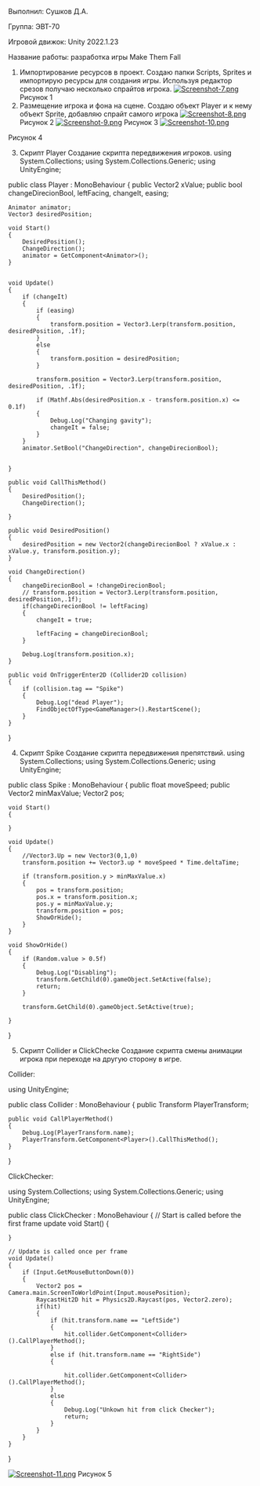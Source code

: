 Выполнил: Сушков Д.А.

Группа: ЭВТ-70

Игровой движок: Unity 2022.1.23

Название работы: разработка игры Make Them Fall

1. Импортирование ресурсов в проект.
Создаю папки Scripts, Sprites и импортирую ресурсы для создания игры.
Используя редактор срезов получаю несколько спрайтов игрока.
 [![Screenshot-7.png](https://i.postimg.cc/htxkJK7m/Screenshot-7.png)](https://postimg.cc/DSvjHk6f)
Рисунок 1 
2. Размещение игрока и фона на сцене.
Создаю объект Player и к нему объект Sprite, добавляю спрайт самого игрока 
 [![Screenshot-8.png](https://i.postimg.cc/TwkF8wBz/Screenshot-8.png)](https://postimg.cc/zbg0KJz7)
Рисунок 2 
 [![Screenshot-9.png](https://i.postimg.cc/Prvccdy7/Screenshot-9.png)](https://postimg.cc/fJZBSn67)
Рисунок 3 
[![Screenshot-10.png](https://i.postimg.cc/YCcVBTyC/Screenshot-10.png)](https://postimg.cc/jLXvz3bp)
 
Рисунок 4 

3. Скрипт Player
Создание скрипта передвижения игроков.
using System.Collections;
using System.Collections.Generic;
using UnityEngine;

public class Player : MonoBehaviour
{
    public Vector2 xValue;
    public bool changeDirecionBool, leftFacing, changeIt, easing;

    Animator animator;
    Vector3 desiredPosition;

    void Start()
    {
        DesiredPosition();
        ChangeDirection();
        animator = GetComponent<Animator>();
    }   


    void Update()
    {
        if (changeIt)
        {
            if (easing)
            {
                transform.position = Vector3.Lerp(transform.position, desiredPosition, .1f);
            }
            else
            {
                transform.position = desiredPosition;
            }

            transform.position = Vector3.Lerp(transform.position, desiredPosition, .1f);

            if (Mathf.Abs(desiredPosition.x - transform.position.x) <= 0.1f)
            {
                Debug.Log("Changing gavity");
                changeIt = false;
            }
        }
        animator.SetBool("ChangeDirection", changeDirecionBool);


    }

    public void CallThisMethod()
    {
        DesiredPosition();
        ChangeDirection();

    }

    public void DesiredPosition()
    {
        desiredPosition = new Vector2(changeDirecionBool ? xValue.x : xValue.y, transform.position.y);
    }

    void ChangeDirection()
    {
        changeDirecionBool = !changeDirecionBool;
        // transform.position = Vector3.Lerp(transform.position, desiredPosition,.1f);
        if(changeDirecionBool != leftFacing)
        {
            changeIt = true;

            leftFacing = changeDirecionBool;
        }

        Debug.Log(transform.position.x);
    }

    public void OnTriggerEnter2D (Collider2D collision)
    {
        if (collision.tag == "Spike")
        {
            Debug.Log("dead Player");
            FindObjectOfType<GameManager>().RestartScene();
        }
    }
}

4. Скрипт Spike
Создание скрипта передвижения препятствий. 
using System.Collections;
using System.Collections.Generic;
using UnityEngine;

public class Spike : MonoBehaviour
{
    public float moveSpeed;
    public Vector2 minMaxValue;
    Vector2 pos;

    void Start()
    {
        
    }

    void Update()
    {
        //Vector3.Up = new Vector3(0,1,0)
        transform.position += Vector3.up * moveSpeed * Time.deltaTime;

        if (transform.position.y > minMaxValue.x)
        {
            pos = transform.position;
            pos.x = transform.position.x;
            pos.y = minMaxValue.y;
            transform.position = pos;
            ShowOrHide();
        }
    }

    void ShowOrHide()
    {
        if (Random.value > 0.5f)
        {
            Debug.Log("Disabling");
            transform.GetChild(0).gameObject.SetActive(false);
            return;
        }

        transform.GetChild(0).gameObject.SetActive(true);

    }
}

5. Скрипт  Collider и ClickChecke
Создание скрипта смены анимации игрока при переходе на другую сторону в игре.

Collider:

using UnityEngine;

public class Collider : MonoBehaviour
{
    public Transform PlayerTransform;

    public void CallPlayerMethod()
    {
        Debug.Log(PlayerTransform.name);
        PlayerTransform.GetComponent<Player>().CallThisMethod();
    }

}

ClickChecker:

using System.Collections;
using System.Collections.Generic;
using UnityEngine;

public class ClickChecker : MonoBehaviour
{
    // Start is called before the first frame update
    void Start()
    {
        
    }

    // Update is called once per frame
    void Update()
    {
        if (Input.GetMouseButtonDown(0))
        {
            Vector2 pos = Camera.main.ScreenToWorldPoint(Input.mousePosition);
            RaycastHit2D hit = Physics2D.Raycast(pos, Vector2.zero);
            if(hit)
            {
                if (hit.transform.name == "LeftSide")
                {
                    hit.collider.GetComponent<Collider>().CallPlayerMethod();
                }
                else if (hit.transform.name == "RightSide")
                {

                    hit.collider.GetComponent<Collider>().CallPlayerMethod();
                }
                else
                {
                    Debug.Log("Unkown hit from click Checker");
                    return;
                }
            }
        }
    }
}

 [![Screenshot-11.png](https://i.postimg.cc/L51czS0G/Screenshot-11.png)](https://postimg.cc/RJvpBkmT)
Рисунок 5
